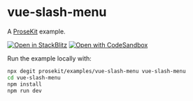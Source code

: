 # vue-slash-menu

A [ProseKit](https://prosekit.dev) example.

[![Open in StackBlitz](https://developer.stackblitz.com/img/open_in_stackblitz.svg)](https://stackblitz.com/github/prosekit/examples/tree/master/vue-slash-menu)
[![Open with CodeSandbox](https://assets.codesandbox.io/github/button-edit-lime.svg)](https://codesandbox.io/p/sandbox/github/prosekit/examples/tree/master/vue-slash-menu)

Run the example locally with:

```bash
npx degit prosekit/examples/vue-slash-menu vue-slash-menu
cd vue-slash-menu
npm install
npm run dev
```
